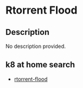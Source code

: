 # Rtorrent Flood

## Description

No description provided.

## k8 at home search

- [rtorrent-flood](https://nanne.dev/k8s-at-home-search/#/rtorrent-flood)
